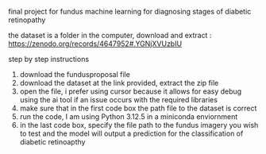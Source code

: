 final project for fundus machine learning for diagnosing stages of diabetic retinopathy

the dataset is a folder in the computer, download and extract : https://zenodo.org/records/4647952#.YGNjXVUzbIU

step by step instructions
1. download the fundusproposal file
2. download the dataset at the link provided, extract the zip file
3. open the file, i prefer using cursor because it allows for easy debug using the ai tool if an issue occurs with the required libraries
4. make sure that in the first code box the path file to the dataset is correct
5. run the code, I am using Python 3.12.5 in a miniconda enviornment
6. in the last code box, specify the file path to the fundus imagery you wish to test and the model will output a prediction for the classification of diabetic retinoapthy
